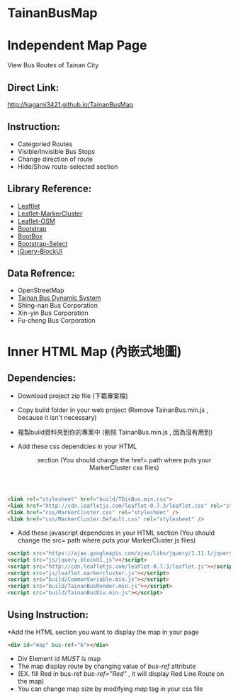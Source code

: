 TainanBusMap
============

# Independent Map Page

View Bus Routes of Tainan City

## Direct Link: 
http://kagami3421.github.io/TainanBusMap

## Instruction:

* Categoried Routes
* Visible/Invisible Bus Stops
* Change direction of route
* Hide/Show route-selected section 

## Library Reference:

* [Leaftlet](http://leafletjs.com/)
* [Leaflet-MarkerCluster](https://github.com/Leaflet/Leaflet.markercluster)
* [Leaflet-OSM](https://github.com/jfirebaugh/leaflet-osm)
* [Bootstrap](http://getbootstrap.com/)
* [BootBox](http://bootboxjs.com/)
* [Bootstrap-Select](http://silviomoreto.github.io/bootstrap-select/)
* [jQuery-BlockUI](http://malsup.com/jquery/block/)

## Data Refrence:

* OpenStreetMap
* [Tainan Bus Dynamic System](http://2384.tainan.gov.tw/TNWeb/Index.jsp?locale=zh_TW&agis=Yes)
* Shing-nan Bus Corporation
* Xin-yin Bus Corporation
* Fu-cheng Bus Corporation

# Inner HTML Map (內嵌式地圖)

## Dependencies:

* Download project zip file (下載專案檔)
* Copy build folder in your web project (Remove TainanBus.min.js , because it isn't necessary)
* 複製build資料夾到你的專案中 (刪除 TainanBus.min.js , 因為沒有用到)

* Add these css dependcies in your HTML <header> section
(You should change the href= path where puts your MarkerCluster css files)

```html
<link rel="stylesheet" href="build/TDivBus.min.css">
<link href="http://cdn.leafletjs.com/leaflet-0.7.3/leaflet.css" rel="stylesheet" />
<link href="css/MarkerCluster.css" rel="stylesheet" />
<link href="css/MarkerCluster.Default.css" rel="stylesheet" />
```

* Add these javascript dependcies in your HTML <body> section 
(You should change the src= path where puts your MarkerCluster js files)

```html
<script src="https://ajax.googleapis.com/ajax/libs/jquery/1.11.1/jquery.min.js"></script>
<script src="js/jquery.blockUI.js"></script>
<script src="http://cdn.leafletjs.com/leaflet-0.7.3/leaflet.js"></script>
<script src="js/leaflet.markercluster.js"></script>
<script src="build/CommonVariable.min.js"></script>
<script src="build/TainanBusRender.min.js"></script>
<script src="build/TainanBusDiv.min.js"></script>
```

## Using Instruction: 

*Add the HTML section you want to display the map in your page

```html
<div id="map" bus-ref="6"></div>
```

* Div Element id *MUST* is map
* The map display route by changing value of *bus-ref* attribute
* (EX. fill Red in bus-ref *bus-ref="Red"* , it will display Red Line Route on the map)
* You can change map size by modifying *map* tag in your css file